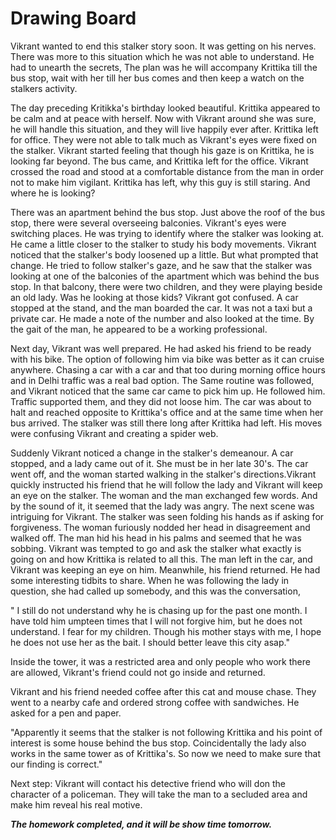 # Drawing Board

Vikrant wanted to end this stalker story soon. It was getting on his nerves. There was more to this situation which he was not able to understand. He had to unearth the secrets, The plan was he will accompany Krittika till the bus stop, wait with her till her bus comes and then keep a watch on the stalkers activity.

The day preceding Kritikka's birthday looked beautiful. Krittika appeared to be calm and at peace with herself. Now with Vikrant around she was sure, he will handle this situation, and they will live happily ever after. Krittika left for office. They were not able to talk much as Vikrant's eyes were fixed on the stalker. Vikrant started feeling that though his gaze is on Krittika, he is looking far beyond. The bus came, and Krittika left for the office. Vikrant crossed the road and stood at a comfortable distance from the man in order not to make him vigilant. Krittika has left, why this guy is still staring. And where he is looking?

There was an apartment behind the bus stop. Just above the roof of the bus stop, there were several overseeing balconies. Vikrant's eyes were switching places. He was trying to identify where the stalker was looking at. He came a little closer to the stalker to study his body movements. Vikrant noticed that the stalker's body loosened up a little. But what prompted that change. He tried to follow stalker's gaze, and he saw that the stalker was looking at one of the balconies of the apartment which was behind the bus stop. In that balcony, there were two children, and they were playing beside an old lady. Was he looking at those kids? Vikrant got confused. A car stopped at the stand, and the man boarded the car. It was not a taxi but a private car. He made a note of the number and also looked at the time. By the gait of the man, he appeared to be a working professional.

Next day, Vikrant was well prepared. He had asked his friend to be ready with his bike. The option of following him via bike was better as it can cruise anywhere. Chasing a car with a car and that too during morning office hours and in Delhi traffic was a real bad option. The Same routine was followed, and Vikrant noticed that the same car came to pick him up. He followed him. Traffic supported them, and they did not loose him. The car was about to halt and reached opposite to Krittika's office and at the same time when her bus arrived. The stalker was still there long after Krittika had left. His moves were confusing Vikrant and creating a spider web.

Suddenly Vikrant noticed a change in the stalker's demeanour. A car stopped, and a lady came out of it. She must be in her late 30's. The car went off, and the woman started walking in the stalker's directions.Vikrant quickly instructed his friend that he will follow the lady and Vikrant will keep an eye on the stalker. The woman and the man exchanged few words. And by the sound of it, it seemed that the lady was angry. The next scene was intriguing for Vikrant. The stalker was seen folding his hands as if asking for forgiveness. The woman furiously nodded her head in disagreement and walked off. The man hid his head in his palms and seemed that he was sobbing. Vikrant was tempted to go and ask the stalker what exactly is going on and how Krittika is related to all this. The man left in the car, and Vikrant was keeping an eye on him. Meanwhile, his friend returned. He had some interesting tidbits to share. When he was following the lady in question, she had called up somebody, and this was the conversation,

" I still do not understand why he is chasing up for the past one month. I have told him umpteen times that I will not forgive him, but he does not understand. I fear for my children. Though his mother stays with me, I hope he does not use her as the bait. I should better leave this city asap."

Inside the tower, it was a restricted area and only people who work there are allowed, Vikrant's friend could not go inside and returned.

Vikrant and his friend needed coffee after this cat and mouse chase. They went to a nearby cafe and ordered strong coffee with sandwiches. He asked for a pen and paper.

"Apparently it seems that the stalker is not following Krittika and his point of interest is some house behind the bus stop. Coincidentally the lady also works in the same tower as of Krittika's. So now we need to make sure that our finding is correct."

Next step: Vikrant will contact his detective friend who will don the character of a policeman. They will take the man to a secluded area and make him reveal his real motive.

***The homework completed, and it will be show time tomorrow.***